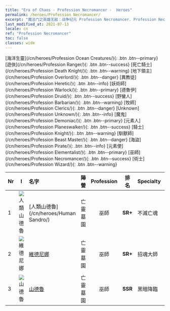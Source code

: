 ```yaml
---
title: "Era of Chaos - Profession Necromancer -  Heroes"
permalink: /heroes/Profession Necromancer/
excerpt: "魔法门之英雄无敌：战争纪元 Profession Necromancer. Profession Necromancer. List of Profession  in Era of Chaos"
last_modified_at: 2021-07-13
locale: cn
ref: "Profession Necromancer"
toc: false
classes: wide
---
```

 [海洋生靈](/cn/heroes/Profession Ocean Creatures/){: .btn .btn--primary} [遊俠](/cn/heroes/Profession Ranger/){: .btn .btn--success} [死亡騎士](/cn/heroes/Profession Death Knight/){: .btn .btn--warning} [地下領主](/cn/heroes/Profession Overlord/){: .btn .btn--danger} [異教徒](/cn/heroes/Profession Heretic/){: .btn .btn--info} [妖術師](/cn/heroes/Profession Warlock/){: .btn .btn--primary} [德魯伊](/cn/heroes/Profession Druid/){: .btn .btn--success} [野蠻人](/cn/heroes/Profession Barbarian/){: .btn .btn--warning} [牧師](/cn/heroes/Profession Clerics/){: .btn .btn--danger} [Unknown](/cn/heroes/Profession Unknown/){: .btn .btn--info} [魔鬼](/cn/heroes/Profession Demoniac/){: .btn .btn--primary} [元素人](/cn/heroes/Profession Planeswalker/){: .btn .btn--success} [騎士](/cn/heroes/Profession Knight/){: .btn .btn--warning} [馴獸師](/cn/heroes/Profession Beast Master/){: .btn .btn--danger} [海盜](/cn/heroes/Profession Pirate/){: .btn .btn--info} [元素使](/cn/heroes/Profession Elementalist/){: .btn .btn--primary} [巫師](/cn/heroes/Profession Necromancer/){: .btn .btn--success} [術士](/cn/heroes/Profession Wizard/){: .btn .btn--warning} 

  | Nr |  I |    名字    |  陣營  |  Profession   |  排名  |    Specialty     | User Rate  | 
  |:---|:--:|:-----------|:-------:|:-------------:|:------:|:-----------------|:----:|
  | 1 | ![人類山德魯](/images/h/h_HumanSandro.jpg) | [人類山德魯](/cn/heroes/Human Sandro/) | 亡靈墓園 | 巫師 | **SR+** |  不滅亡魂 | SR |
  | 2 | ![維德尼娜](/images/h/h_Vidomina.jpg) | [維德尼娜](/cn/heroes/Vidomina/) | 亡靈墓園 | 巫師 | **SR+** |  招魂大師 | R |
  | 3 | ![山德魯](/images/h/h_Sandro.jpg) | [山德魯](/cn/heroes/Sandro/) | 亡靈墓園 | 巫師 | **SSR** |  黑暗降臨 | SSR |
